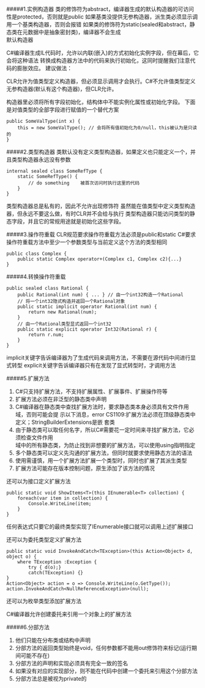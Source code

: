 #####1.实例构造器
类的修饰符为abstract，编译器生成的默认构造器的可访问性是protected，否则就是public
如果基类没提供无参构造器，派生类必须显示调用一个基类构造器，否则会报错
如果类的修饰符为static(sealed和abstract，静态类在元数据中是抽象密封类)，编译器不会生成	
默认构造器

C#编译器生成IL代码时，允许以内联(嵌入)的方式初始化实例字段，但在幕后，它会将这种语法
转换成构造器方法中的代码来执行初始化，这同时提醒我们注意代码的膨胀效应。
建议做法：

CLR允许为值类型定义构造器，但必须显示调用才会执行。C#不允许值类型定义无参构造器(默认有这个构造器)，但CLR允许。

构造器里必须将所有字段初始化，结构体中不能实例化属性或初始化字段。
下面是对值类型的全部字段进行赋值的一个替代方案
```
public SomeValType(int x) {
    this = new SomeValType(); // 会将所有值初始化为0/null，this被认为是只读的
}
```

#####2.类型构造器
类默认没有定义类型构造器，如果定义也只能定义一个，并且类型构造器永远没有参数
```
internal sealed class SomeRefType {
    static SomeRefType() {
        // do something    被首次访问时执行这里的代码
    }
}
```
类型构造器总是私有的，因此不允许出现修饰符
虽然能在值类型中定义类型构造器，但永远不要这么做，有时CLR并不会给与执行
类型构造器只能访问类型的静态字段，并且它的常规用途就是初始化这些字段。

#####3.操作符重载
CLR规范要求操作符重载方法必须是public和static
C#要求操作符重载方法中至少一个参数类型与当前定义这个方法的类型相同
```
public class Complex {
    public static Complex operator+(Complex c1, Complex c2){...}
}
```
#####4.转换操作符重载
```
public sealed class Rational {
    public Rational(int num) { ... } // 由一个int32构造一个Rational
    // 将一个int32隐式构造并返回一个Rational对象
    public static implicit operator Rational(int num) {
        return new Rational(num);
    }
    // 由一个Rational类型显式返回一个int32
    public static explicit operator Int32(Rational r) {
        return r.num;
    }
}
```
implicit关键字告诉编译器为了生成代码来调用方法，不需要在源代码中间进行显式转型
explicit关键字告诉编译器只有在发现了显式转型时，才调用方法

#####5.扩展方法
1. C#只支持扩展方法，不支持扩展属性、扩展事件、扩展操作符等
2. 扩展方法必须在非泛型的静态类中声明
3. C#编译器在静态类中查找扩展方法时，要求静态类本身必须具有文件作用域，否则可能会提
示以下消息，error CS1109:扩展方法必须在顶级静态类中定义；StringBuilderExtensions是嵌
套类
4. 由于静态类可以取任何名字，所以C#需要花一定时间来寻找扩展方法，它必须检查文件作用	
域中的所有静态类，为防止找到非想要的扩展方法，可以使用using指明指定
5. 多个静态类可以定义先沟通的扩展方法，但同时就要求使用静态方法的语法
6. 使用需谨慎，用一个扩展方法扩展一个类型时，同时也扩展了其派生类型
7. 扩展方法可能存在版本控制问题，原生添加了该方法的情况

还可以为接口定义扩展方法
```
public static void ShowItems<T>(this IEnumerable<T> collection) {
    foreach(var item in collection) {
        Console.WriteLine(item;
    }
}
```
任何表达式只要它的最终类型实现了IEnumerable<T>接口就可以调用上述扩展接口

还可以为委托类型定义扩展方法
```
public static void InvokeAndCatch<TException>(this Action<Object> d, object o) {
    where TException :Exception {
        try { d(o);}
        catch(TException) {}
}
Action<Object> action = o => Console.WriteLine(o.GetType());
action.InvokeAndCatch<NullReferenceException>(null);
```

还可以为枚举类型添加扩展方法

C#编译器允许创建委托来引用一个对象上的扩展方法

#####6.分部方法
1. 他们只能在分布类或结构中声明
2. 分部方法的返回类型始终是void，任何参数都不能用out修饰符来标记(运行期间可能不存在)
3. 分部方法的声明和实现必须具有完全一致的签名
4. 如果没有对应的实现部分，则不能在代码中创建一个委托来引用这个分部方法
5. 分部方法总是被视为private的